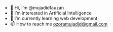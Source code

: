 - 👋 Hi, I’m @mujadidfauzan
- 👀 I’m interested in Artificial Intelligence
- 🌱 I’m currently learning web development
- 📫 How to reach me ozoramujadid@gmail.com

<!---
mujadidfauzan/mujadidfauzan is a ✨ special ✨ repository because its `README.md` (this file) appears on your GitHub profile.
You can click the Preview link to take a look at your changes.
--->
